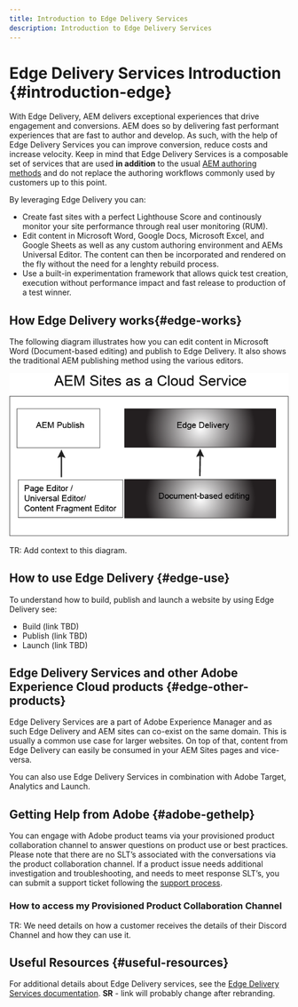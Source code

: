 ```yaml
---
title: Introduction to Edge Delivery Services
description: Introduction to Edge Delivery Services
---
```


# Edge Delivery Services Introduction {#introduction-edge}

With Edge Delivery, AEM delivers exceptional experiences that drive engagement and conversions. AEM does so by delivering fast performant experiences that are fast to author and develop. As such, with the help of Edge Delivery Services you can improve conversion, reduce costs and increase velocity. Keep in mind that Edge Delivery Services is a composable set of services that are used **in addition** to the usual [AEM authoring methods](https://experienceleague.adobe.com/docs/experience-manager-65/authoring/essentials/author.html) and do not replace the authoring workflows commonly used by customers up to this point.

By leveraging Edge Delivery you can:

* Create fast sites with a perfect Lighthouse Score and continously monitor your site performance through real user monitoring (RUM).
* Edit content in Microsoft Word, Google Docs, Microsoft Excel, and Google Sheets as well as any custom authoring environment and AEMs Universal Editor. The content can then be incorporated and rendered on the fly without the need for a lenghty rebuild process.
* Use a built-in experimentation framework that allows quick test creation, execution without performance impact and fast release to production of a test winner.

## How Edge Delivery works{#edge-works}

The following diagram illustrates how you can edit content in Microsoft Word (Document-based editing) and publish to Edge Delivery. It also shows the traditional AEM publishing method using the various editors.

![Image](help/assets/assets/edge_delivery.png)

TR: Add context to this diagram.

## How to use Edge Delivery {#edge-use}

To understand how to build, publish and launch a website by using Edge Delivery see:

* Build (link TBD)
* Publish (link TBD)
* Launch (link TBD)

## Edge Delivery Services and other Adobe Experience Cloud products {#edge-other-products}

Edge Delivery Services are a part of Adobe Experience Manager and as such Edge Delivery and AEM sites can co-exist on the same domain. This is usually a common use case for larger websites. On top of that, content from Edge Delivery can easily be consumed in your AEM Sites pages and vice-versa.

You can also use Edge Delivery Services in combination with Adobe Target, Analytics and Launch.

## Getting Help from Adobe {#adobe-gethelp}

You can engage with Adobe product teams via your provisioned product collaboration channel to answer questions on product use or best practices. Please note that there are no SLT’s associated with the conversations via the product collaboration channel. If a product issue needs additional investigation and troubleshooting, and needs to meet response SLT’s, you can submit a support ticket following the [support process](https://experienceleague.adobe.com/?lang=en&support-tab=home#support).

### How to access my Provisioned Product Collaboration Channel

TR: We need details on how a customer receives the details of their Discord Channel and how they can use it.

## Useful Resources {#useful-resources}

For additional details about Edge Delivery services, see the [Edge Delivery Services documentation](https://www.hlx.live/docs/). **SR** - link will probably change after rebranding.

